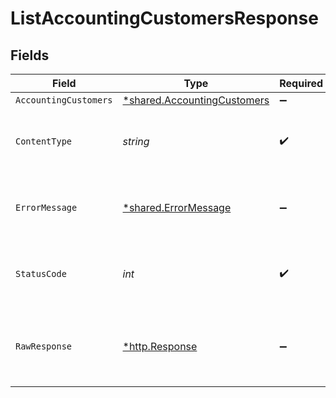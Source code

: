 # ListAccountingCustomersResponse


## Fields

| Field                                                                     | Type                                                                      | Required                                                                  | Description                                                               |
| ------------------------------------------------------------------------- | ------------------------------------------------------------------------- | ------------------------------------------------------------------------- | ------------------------------------------------------------------------- |
| `AccountingCustomers`                                                     | [*shared.AccountingCustomers](../../models/shared/accountingcustomers.md) | :heavy_minus_sign:                                                        | Success                                                                   |
| `ContentType`                                                             | *string*                                                                  | :heavy_check_mark:                                                        | HTTP response content type for this operation                             |
| `ErrorMessage`                                                            | [*shared.ErrorMessage](../../models/shared/errormessage.md)               | :heavy_minus_sign:                                                        | Your `query` parameter was not correctly formed                           |
| `StatusCode`                                                              | *int*                                                                     | :heavy_check_mark:                                                        | HTTP response status code for this operation                              |
| `RawResponse`                                                             | [*http.Response](https://pkg.go.dev/net/http#Response)                    | :heavy_minus_sign:                                                        | Raw HTTP response; suitable for custom response parsing                   |